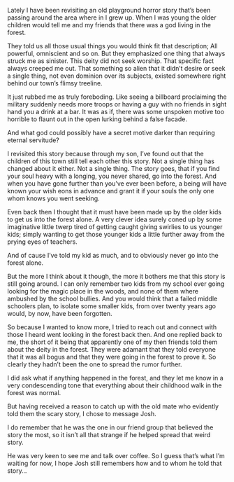 Lately I have been revisiting an old playground horror story that’s been passing around the area where in I grew up. When I was young the older children would tell me and my friends that there was a god living in the forest.

They told us all those usual things you would think fit that description; All powerful, omniscient and so on. But they emphasized one thing that always struck me as sinister. This deity did not seek worship. That specific fact always creeped me out. That something so alien that it didn’t desire or seek a single thing, not even dominion over its subjects, existed somewhere right behind our town’s flimsy treeline.

It just rubbed me as truly foreboding. Like seeing a billboard proclaiming the military suddenly needs more troops or having a guy with no friends in sight hand you a drink at a bar. It was as if, there was some unspoken motive too horrible to flaunt out in the open lurking behind a false facade.

And what god could possibly have a secret motive darker than requiring eternal servitude?

I revisited this story because through my son, I’ve found out that the children of this town still tell each other this story. Not a single thing has changed about it either. Not a single thing. The story goes, that if you find your soul heavy with a longing, you never shared, go into the forest. And when you have gone further than you’ve ever been before, a being will have known your wish eons in advance and grant it if your souls the only one whom knows you went seeking.

Even back then I thought that it must have been made up by the older kids to get us into the forest alone. A very clever idea surely coned up by some imaginative little twerp tired of getting caught giving swirlies to us younger kids; simply wanting to get those younger kids a little further away from the prying eyes of teachers.

And of cause I’ve told my kid as much, and to obviously never go into the forest alone.

But the more I think about it though, the more it bothers me that this story is still going around. I can only remember two kids from my school ever going looking for the magic place in the woods, and none of them where ambushed by the school bullies. And you would think that a failed middle schoolers plan, to isolate some smaller kids, from over twenty years ago would, by now, have been forgotten.

So because I wanted to know more, I tried to reach out and connect with those I heard went looking in the forest back then. And one replied back to me, the short of it being that apparently one of my then friends told them about the deity in the forest. They were adamant that they told everyone that it was all bogus and that they were going in the forest to prove it. So clearly they hadn’t been the one to spread the rumor further.

I did ask what if anything happened in the forest, and they let me know in a very condescending tone that everything about their childhood walk in the forest was normal.

But having received a reason to catch up with the old mate who evidently told them the scary story, I chose to message Josh.

I do remember that he was the one in our friend group that believed the story the most, so it isn’t all that strange if he helped spread that weird story.

He was very keen to see me and talk over coffee. So I guess that’s what I’m waiting for now, I hope Josh still remembers how and to whom he told that story…